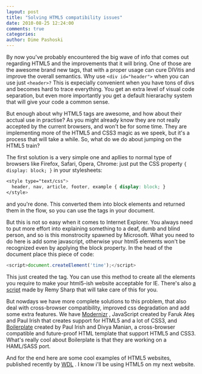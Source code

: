 ```yaml
---
layout: post
title: "Solving HTML5 compatibility issues"
date: 2010-08-25 12:24:00
comments: true
categories:
author: Dime Pashoski
---
```


By now you've probably encountered the big wave of info that comes out regarding HTML5 and the improvements that it will bring. One of those are the awesome brand new tags, that with a proper usage can cure DIVitis and improve the overall semantics. Why use `<div id="header">` when you can use just `<header>?` This is expecially convenient when you have tons of divs and becomes hard to trace everything. You get an extra level of visual code separation, but even more importantly you get a default hierarachy system that will give your code a common sense.

But enough about why HTML5 tags are awesome, and how about their acctual use in practise? As you might already know they are not really accepted by the current browsers, and won't be for some time. They are implementing more of the HTML5 and CSS3 magic as we speek, but it's a process that will take a while. So, what do we do about jumping on the HTML5 train?

The first solution is a very simple one and apllies to normal type of browsers like Firefox, Safari, Opera, Chrome: just put the CSS property `{ display: block; }` in your stylesheets:

``` css
<style type="text/css">
  header, nav, article, footer, example { display: block; }
</style>
```

and you're done. This converted them into block elements and returned them in the flow, so you can use the tags in your document.

But this is not so easy when it comes to Internet Explorer. You always need to put more effort into explaining something to a deaf, dumb and blind person, and so is this monstrocity spawned by Microsoft. What you need to do here is add some javascript, otherwise your html5 elements won't be recognized even by applying the block property. In the head of the document place this piece of code:

``` javascript
<script>document.createElement('time');</script>
```

This just created the <date> tag. You can use this method to create all the elements you require to make your html5-ish website acceptable for IE. There's also [a script](http://remysharp.com/downloads/html5.js) made by Remy Sharp that will take care of this for you.

But nowdays we have more complete solutions to this problem, that also deal with cross-browser compatibility, improved css degradation and add some extra features. We have [Modernizr](http://www.modernizr.com/) , JavaScript created by Faruk Ateş and Paul Irish that creates support for HTML5 and a lot of CSS3, and [Boilerplate](http://html5boilerplate.com/) created by Paul Irish and Divya Manian, a cross-browser compatible and future-proof HTML template that support HTML5 and CSS3. What's really cool about Boilerplate is that they are working on a HAML/SASS port.

And for the end here are some cool examples of HTML5 websites, published recently by [WDL](http://webdesignledger.com/inspiration/55-excellent-examples-of-websites-using-html5) . I know i'll be using HTML5 on my next website.
